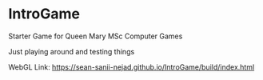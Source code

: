 # IntroGame
Starter Game for Queen Mary MSc Computer Games

Just playing around and testing things

WebGL Link: https://sean-sanii-nejad.github.io/IntroGame/build/index.html
